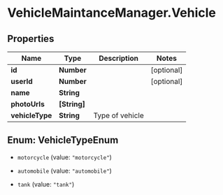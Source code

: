 # VehicleMaintanceManager.Vehicle

## Properties
Name | Type | Description | Notes
------------ | ------------- | ------------- | -------------
**id** | **Number** |  | [optional] 
**userId** | **Number** |  | [optional] 
**name** | **String** |  | 
**photoUrls** | **[String]** |  | 
**vehicleType** | **String** | Type of vehicle | 


<a name="VehicleTypeEnum"></a>
## Enum: VehicleTypeEnum


* `motorcycle` (value: `"motorcycle"`)

* `automobile` (value: `"automobile"`)

* `tank` (value: `"tank"`)




